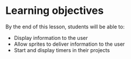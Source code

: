 # Learning objectives

By the end of this lesson, students will be able to:

- Display information to the user
- Allow sprites to deliver information to the user
- Start and display timers in their projects
